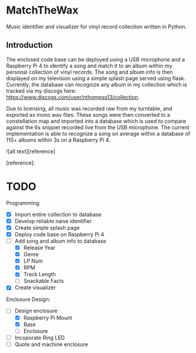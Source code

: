 # MatchTheWax
Music identifier and visualizer for vinyl record collection written in Python.

## Introduction
The enclosed code base can be deployed using a USB microphone and a Raspberry Pi 4 to identify a song and match it to an album within my personal collection of vinyl records. The song and album info is then displayed on my television using a simple splash page served using flask. Currently, the database can recognize any album in my collection which is tracked via my discogs here: https://www.discogs.com/user/nthompso13/collection. 

Due to licensing, all music was recorded raw from my turntable, and exported as mono wav files. These songs were then converted to a constellation map and imported into a database which is used to compare against the 6s snippet recorded live from the USB microphone. The current implementation is able to recognize a song on average within a database of 110+ albums within 3s on a Raspberry Pi 4. 
 
![alt text][reference]

[reference]: 

# TODO

Programming:
- [x] Import entire collection to database
- [x] Develop reliable naive identifier
- [x] Create simple splash page
- [x] Deploy code base on Raspberry Pi 4
- [ ] Add song and album info to database
  - [x] Release Year
  - [x] Genre
  - [x] LP Num
  - [x] RPM
  - [x] Track Length
  - [ ] Snackable Facts
- [x] Create visualizer

Enclosure Design:
- [ ] Design enclosure
  - [x] Raspberry Pi Mount
  - [x] Base
  - [ ] Enclosure    
- [ ] Incoporate Ring LED
- [ ] Quote and machine enclosure
